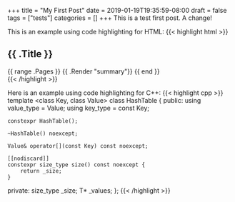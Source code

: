 +++
title = "My First Post"
date = 2019-01-19T19:35:59-08:00
draft = false
tags = ["tests"]
categories = []
+++
This is a test first post. A change!

This is an example using code highlighting for HTML:
{{< highlight html >}}
<section id="main">
  <div>
    <h1 id="title">{{ .Title }}</h1>
    {{ range .Pages }}
      {{ .Render "summary"}}
    {{ end }}
  </div>
</section>
{{< /highlight >}}

Here is an example using code highlighting for C++:
{{< highlight cpp >}}
template <class Key, class Value>
class HashTable {
public:
    using value_type = Value;
    using key_type = const Key;

    constexpr HashTable();

    ~HashTable() noexcept;

    Value& operator[](const Key) const noexcept;

    [[nodiscard]]
    constexpr size_type size() const noexcept {
        return _size;
    }

private:
    size_type _size;
    T* _values;
};
{{< /highlight >}}